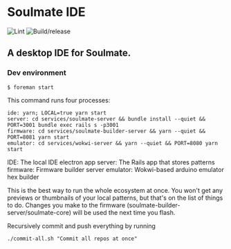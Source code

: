 # Soulmate IDE

![Lint](https://github.com/Soulmate-Lights/soulmate-ide/workflows/Lint/badge.svg)
![Build/release](https://github.com/Soulmate-Lights/soulmate-ide/workflows/Build/release/badge.svg)

## A desktop IDE for Soulmate.

### Dev environment

`$ foreman start`

This command runs four processes:

```
ide: yarn; LOCAL=true yarn start
server: cd services/soulmate-server && bundle install --quiet && PORT=3001 bundle exec rails s -p3001
firmware: cd services/soulmate-builder-server && yarn --quiet && PORT=8081 yarn start
emulator: cd services/wokwi-server && yarn --quiet && PORT=8080 yarn start
```

IDE: The local IDE electron app
server: The Rails app that stores patterns
firmware: Firmware builder server 
emulator: Wokwi-based arduino emulator hex builder

This is the best way to run the whole ecosystem at once. You won't get any previews or thumbnails of your local patterns, but that's on the list of things to do. Changes you make to the firmware (soulmate-builder-server/soulmate-core) will be used the next time you flash.

Recursively commit and push everything by running

`./commit-all.sh "Commit all repos at once"`
